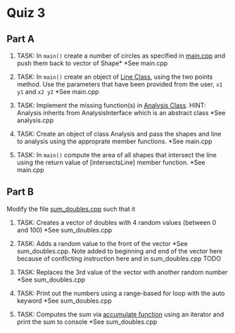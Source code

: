 Quiz 3
======

Part A
------

1) TASK: In `main()` create a number of circles as specified in [main.cpp](./a/main.cpp) and push them back to vector of Shape*
    *See main.cpp

2) TASK: In `main()` create an object of [Line Class](./a/line.cpp), using the two points method. Use the parameters that have been provided from the user, `x1 y1` and `x2 y2`
    *See main.cpp

3) TASK: Implement the missing function(s) in [Analysis Class](./a/analysis.cpp).
HINT: Analysis inherits from AnalysisInterface which is an abstract class
    *See analysis.cpp

4) TASK: Create an object of class Analysis and pass the shapes and line to analysis using the approprate member functions.
    *See main.cpp

5) TASK: In `main()` compute the area of all shapes that intersect the line using the return value of [intersectsLine] member function.
    *See main.cpp

Part B
--------------------

Modify the file [sum_doubles.cpp](./b/sum_doubles.cpp) such that it

1) TASK: Creates a vector of doubles with 4 random values (between 0 and 100) 
    *See sum_doubles.cpp

2) TASK: Adds a random value to the front of the vector
    *See sum_doubles.cpp. Note added to beginning and end of the vector here because of conflicting instruction here and in sum_doubles.cpp TODO

3) TASK: Replaces the 3rd value of the vector with another random number
    *See sum_doubles.cpp

4) TASK: Print out the numbers using a range-based for loop with the auto keyword 
    *See sum_doubles.cpp

5) TASK: Computes the sum via [accumulate function](https://en.cppreference.com/w/cpp/algorithm/accumulate) using an iterator and print the sum to console
    *See sum_doubles.cpp

